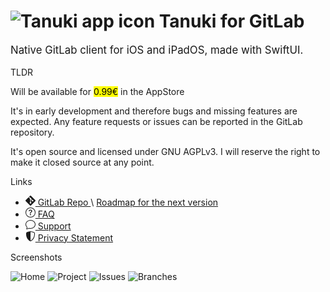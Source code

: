 # ![Tanuki app icon](https://gitlab.com/uploads/-/system/project/avatar/33025310/Tanuki-200kb.png) Tanuki for GitLab

<p class="subtitle">Native GitLab client for iOS and iPadOS, made with SwiftUI.</p>

<label for="tldr">TLDR</label>

<div id="tldr">

Will be available for <mark class="mono">0.99€</mark> in the AppStore

It's in early development and therefore bugs and missing features are expected.
Any feature requests or issues can be reported in the GitLab repository.

It's open source and licensed under GNU AGPLv3. I will reserve the right to make
it closed source at any point.

</div>

<label for="links">Links</label>

<ul id="links">
	<li>
		<a href="https://gitlab.com/felix-schindler/gitlab-ios">
			<svg
				xmlns="http://www.w3.org/2000/svg"
				width="16"
				height="16"
				fill="currentColor"
				class="bi bi-git"
				viewBox="0 0 16 16"
			>
				<path
					d="M15.698 7.287 8.712.302a1.03 1.03 0 0 0-1.457 0l-1.45 1.45 1.84 1.84a1.223 1.223 0 0 1 1.55 1.56l1.773 1.774a1.224 1.224 0 0 1 1.267 2.025 1.226 1.226 0 0 1-2.002-1.334L8.58 5.963v4.353a1.226 1.226 0 1 1-1.008-.036V5.887a1.226 1.226 0 0 1-.666-1.608L5.093 2.465l-4.79 4.79a1.03 1.03 0 0 0 0 1.457l6.986 6.986a1.03 1.03 0 0 0 1.457 0l6.953-6.953a1.031 1.031 0 0 0 0-1.457"
				/>
			</svg>
			GitLab Repo
		</a>
		\
		<a
			href="https://gitlab.com/felix-schindler/gitlab-ios/-/milestones/3#tab-issues"
			>Roadmap for the next version</a
		>
	</li>
	<li>
		<a href="/content/projects/tanuki/support#faq">
			<svg
				xmlns="http://www.w3.org/2000/svg"
				width="16"
				height="16"
				fill="currentColor"
				class="bi bi-question-circle"
				viewBox="0 0 16 16"
			>
				<path
					d="M8 15A7 7 0 1 1 8 1a7 7 0 0 1 0 14zm0 1A8 8 0 1 0 8 0a8 8 0 0 0 0 16z"
				/>
				<path
					d="M5.255 5.786a.237.237 0 0 0 .241.247h.825c.138 0 .248-.113.266-.25.09-.656.54-1.134 1.342-1.134.686 0 1.314.343 1.314 1.168 0 .635-.374.927-.965 1.371-.673.489-1.206 1.06-1.168 1.987l.003.217a.25.25 0 0 0 .25.246h.811a.25.25 0 0 0 .25-.25v-.105c0-.718.273-.927 1.01-1.486.609-.463 1.244-.977 1.244-2.056 0-1.511-1.276-2.241-2.673-2.241-1.267 0-2.655.59-2.75 2.286zm1.557 5.763c0 .533.425.927 1.01.927.609 0 1.028-.394 1.028-.927 0-.552-.42-.94-1.029-.94-.584 0-1.009.388-1.009.94z"
				/>
			</svg>
			FAQ
		</a>
	</li>
	<li>
		<a href="/content/projects/tanuki/support">
			<svg
				xmlns="http://www.w3.org/2000/svg"
				width="16"
				height="16"
				fill="currentColor"
				class="bi bi-chat"
				viewBox="0 0 16 16"
			>
				<path
					d="M2.678 11.894a1 1 0 0 1 .287.801 10.97 10.97 0 0 1-.398 2c1.395-.323 2.247-.697 2.634-.893a1 1 0 0 1 .71-.074A8.06 8.06 0 0 0 8 14c3.996 0 7-2.807 7-6 0-3.192-3.004-6-7-6S1 4.808 1 8c0 1.468.617 2.83 1.678 3.894zm-.493 3.905a21.682 21.682 0 0 1-.713.129c-.2.032-.352-.176-.273-.362a9.68 9.68 0 0 0 .244-.637l.003-.01c.248-.72.45-1.548.524-2.319C.743 11.37 0 9.76 0 8c0-3.866 3.582-7 8-7s8 3.134 8 7-3.582 7-8 7a9.06 9.06 0 0 1-2.347-.306c-.52.263-1.639.742-3.468 1.105z"
				/>
			</svg>
			Support
		</a>
	</li>
	<li>
		<a href="/content/projects/tanuki/privacy"
			><svg
				xmlns="http://www.w3.org/2000/svg"
				width="16"
				height="16"
				fill="currentColor"
				class="bi bi-shield-shaded"
				viewBox="0 0 16 16"
			>
				<path
					fill-rule="evenodd"
					d="M8 14.933a.615.615 0 0 0 .1-.025c.076-.023.174-.061.294-.118.24-.113.547-.29.893-.533a10.726 10.726 0 0 0 2.287-2.233c1.527-1.997 2.807-5.031 2.253-9.188a.48.48 0 0 0-.328-.39c-.651-.213-1.75-.56-2.837-.855C9.552 1.29 8.531 1.067 8 1.067v13.866zM5.072.56C6.157.265 7.31 0 8 0s1.843.265 2.928.56c1.11.3 2.229.655 2.887.87a1.54 1.54 0 0 1 1.044 1.262c.596 4.477-.787 7.795-2.465 9.99a11.775 11.775 0 0 1-2.517 2.453 7.159 7.159 0 0 1-1.048.625c-.28.132-.581.24-.829.24s-.548-.108-.829-.24a7.158 7.158 0 0 1-1.048-.625 11.777 11.777 0 0 1-2.517-2.453C1.928 10.487.545 7.169 1.141 2.692A1.54 1.54 0 0 1 2.185 1.43 62.456 62.456 0 0 1 5.072.56z"
				/>
			</svg>
			Privacy Statement
		</a>
	</li>
</ul>

<label for="screens">Screenshots</label>

<div class="grid" id="screens">
	<img src="/img/tanuki/home.png" alt="Home" loading="lazy" />
	<img src="/img/tanuki/project.png" alt="Project" loading="lazy" />
	<img src="/img/tanuki/issues.png" alt="Issues" loading="lazy" />
	<img src="/img/tanuki/branches.png" alt="Branches" loading="lazy" />
</div>

<style>
	h1 img {
		vertical-align: bottom;
		max-height: 1.25em;
	}

	p.subtitle {
		font-size: larger;
	}

	img {
		border-radius: var(--radius);
		max-width: 100%;
	}

	label {
		cursor: text;
	}

	label + *,
	label + div > p {
		margin-block-start: 0;
	}
</style>
